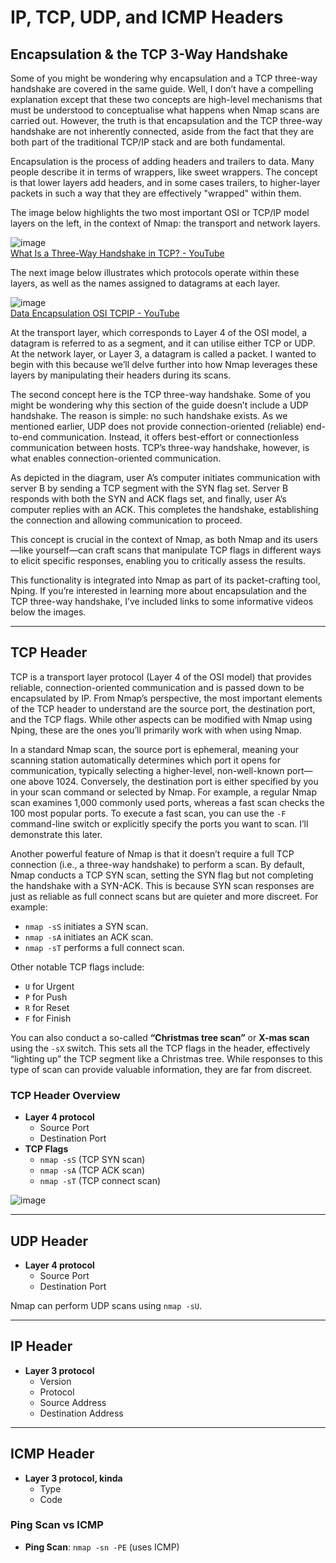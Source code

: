 # IP, TCP, UDP, and ICMP Headers

## Encapsulation & the TCP 3-Way Handshake

Some of you might be wondering why encapsulation and a TCP three-way handshake are covered in the same guide. Well, I don’t have a compelling explanation except that these two concepts are high-level mechanisms that must be understood to conceptualise what happens when Nmap scans are carried out. However, the truth is that encapsulation and the TCP three-way handshake are not inherently connected, aside from the fact that they are both part of the traditional TCP/IP stack and are both fundamental.

Encapsulation is the process of adding headers and trailers to data. Many people describe it in terms of wrappers, like sweet wrappers. The concept is that lower layers add headers, and in some cases trailers, to higher-layer packets in such a way that they are effectively "wrapped" within them.

The image below highlights the two most important OSI or TCP/IP model layers on the left, in the context of Nmap: the transport and network layers.

![image](https://github.com/user-attachments/assets/4fe0b0b7-5549-4222-bf90-30726c17ecc7)  
[What Is a Three-Way Handshake in TCP? - YouTube](https://www.youtube.com/watch?v=LyDqA-dAPW4)

The next image below illustrates which protocols operate within these layers, as well as the names assigned to datagrams at each layer.

![image](https://github.com/user-attachments/assets/912bd24b-74df-42cb-a219-2df98f272b0b)  
[Data Encapsulation OSI TCPIP - YouTube](https://www.youtube.com/watch?v=xaKvGnnuYmk)

At the transport layer, which corresponds to Layer 4 of the OSI model, a datagram is referred to as a segment, and it can utilise either TCP or UDP. At the network layer, or Layer 3, a datagram is called a packet. I wanted to begin with this because we’ll delve further into how Nmap leverages these layers by manipulating their headers during its scans.

The second concept here is the TCP three-way handshake. Some of you might be wondering why this section of the guide doesn’t include a UDP handshake. The reason is simple: no such handshake exists. As we mentioned earlier, UDP does not provide connection-oriented (reliable) end-to-end communication. Instead, it offers best-effort or connectionless communication between hosts. TCP’s three-way handshake, however, is what enables connection-oriented communication.

As depicted in the diagram, user A’s computer initiates communication with server B by sending a TCP segment with the SYN flag set. Server B responds with both the SYN and ACK flags set, and finally, user A’s computer replies with an ACK. This completes the handshake, establishing the connection and allowing communication to proceed.

This concept is crucial in the context of Nmap, as both Nmap and its users—like yourself—can craft scans that manipulate TCP flags in different ways to elicit specific responses, enabling you to critically assess the results.

This functionality is integrated into Nmap as part of its packet-crafting tool, Nping. If you’re interested in learning more about encapsulation and the TCP three-way handshake, I’ve included links to some informative videos below the images.

---

## TCP Header

TCP is a transport layer protocol (Layer 4 of the OSI model) that provides reliable, connection-oriented communication and is passed down to be encapsulated by IP. From Nmap’s perspective, the most important elements of the TCP header to understand are the source port, the destination port, and the TCP flags. While other aspects can be modified with Nmap using Nping, these are the ones you’ll primarily work with when using Nmap.

In a standard Nmap scan, the source port is ephemeral, meaning your scanning station automatically determines which port it opens for communication, typically selecting a higher-level, non-well-known port—one above 1024. Conversely, the destination port is either specified by you in your scan command or selected by Nmap. For example, a regular Nmap scan examines 1,000 commonly used ports, whereas a fast scan checks the 100 most popular ports. To execute a fast scan, you can use the `-F` command-line switch or explicitly specify the ports you want to scan. I’ll demonstrate this later.

Another powerful feature of Nmap is that it doesn’t require a full TCP connection (i.e., a three-way handshake) to perform a scan. By default, Nmap conducts a TCP SYN scan, setting the SYN flag but not completing the handshake with a SYN-ACK. This is because SYN scan responses are just as reliable as full connect scans but are quieter and more discreet. For example:

- `nmap -sS` initiates a SYN scan.  
- `nmap -sA` initiates an ACK scan.  
- `nmap -sT` performs a full connect scan.  

Other notable TCP flags include:

- `U` for Urgent  
- `P` for Push  
- `R` for Reset  
- `F` for Finish  

You can also conduct a so-called **“Christmas tree scan”** or **X-mas scan** using the `-sX` switch. This sets all the TCP flags in the header, effectively “lighting up” the TCP segment like a Christmas tree. While responses to this type of scan can provide valuable information, they are far from discreet.

### TCP Header Overview

- **Layer 4 protocol**  
  - Source Port  
  - Destination Port  
- **TCP Flags**  
  - `nmap -sS` (TCP SYN scan)  
  - `nmap -sA` (TCP ACK scan)  
  - `nmap -sT` (TCP connect scan)  

![image](https://github.com/user-attachments/assets/e5cae681-918b-447a-915c-c0476ff21848)

---

## UDP Header

- **Layer 4 protocol**  
  - Source Port  
  - Destination Port  

Nmap can perform UDP scans using `nmap -sU`.

---

## IP Header

- **Layer 3 protocol**  
  - Version  
  - Protocol  
  - Source Address  
  - Destination Address  

---

## ICMP Header

- **Layer 3 protocol, kinda**  
  - Type  
  - Code  

### Ping Scan vs ICMP

- **Ping Scan**: `nmap -sn -PE` (uses ICMP)
